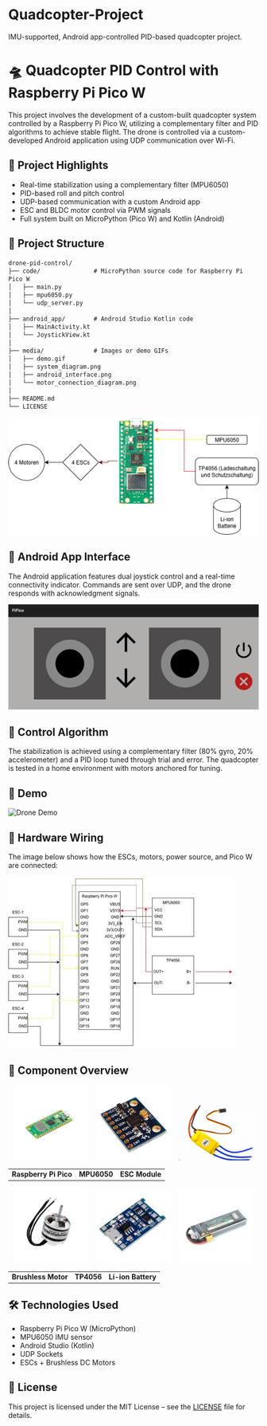 # Quadcopter-Project
IMU-supported, Android app-controlled PID-based quadcopter project.
# 🛸 Quadcopter PID Control with Raspberry Pi Pico W

This project involves the development of a custom-built quadcopter system controlled by a Raspberry Pi Pico W, utilizing a complementary filter and PID algorithms to achieve stable flight. The drone is controlled via a custom-developed Android application using UDP communication over Wi-Fi.

## 🚀 Project Highlights

- Real-time stabilization using a complementary filter (MPU6050)
- PID-based roll and pitch control
- UDP-based communication with a custom Android app
- ESC and BLDC motor control via PWM signals
- Full system built on MicroPython (Pico W) and Kotlin (Android)

## 📂 Project Structure

```
drone-pid-control/
├── code/               # MicroPython source code for Raspberry Pi Pico W
│   ├── main.py
│   ├── mpu6050.py
│   └── udp_server.py
│
├── android_app/        # Android Studio Kotlin code
│   ├── MainActivity.kt
│   └── JoystickView.kt
│
├── media/              # Images or demo GIFs
│   ├── demo.gif
│   ├── system_diagram.png
│   ├── android_interface.png
│   └── motor_connection_diagram.png
│
├── README.md
└── LICENSE
```

![System Diagram](media/system_diagram.png)

## 📱 Android App Interface

The Android application features dual joystick control and a real-time connectivity indicator. Commands are sent over UDP, and the drone responds with acknowledgment signals.

![Android Interface](media/android_interface.jpg)

## 🧠 Control Algorithm

The stabilization is achieved using a complementary filter (80% gyro, 20% accelerometer) and a PID loop tuned through trial and error. The quadcopter is tested in a home environment with motors anchored for tuning.

## 🎥 Demo

![Drone Demo](media/demo.gif)

## 🧰 Hardware Wiring

The image below shows how the ESCs, motors, power source, and Pico W are connected:

![Motor Wiring](media/motor_connection_diagram.jpg)

## 🔧 Component Overview

<p align="center">
  <img src="media/raspberry_pi_pico.jpg" alt="Pico" width="150"/>
  &nbsp;&nbsp;
  <img src="media/mpu6050.jpg" alt="MPU6050" width="150"/>
  &nbsp;&nbsp;
  <img src="media/esc_module.png" alt="ESC" width="150"/>
</p>

<table align="center">
  <tr>
    <td align="center"><b>Raspberry Pi Pico</b></td>
    <td align="center"><b>MPU6050</b></td>
    <td align="center"><b>ESC Module</b></td>
  </tr>
</table>

<p align="center">
  <img src="media/brushless_motor.jpg" alt="Motor" width="150"/>
  &nbsp;&nbsp;
  <img src="media/tp4056.jpg" alt="TP4056" width="150"/>
  &nbsp;&nbsp;
  <img src="media/lipo_battery.jpg" alt="Battery" width="150"/>
</p>

<table align="center">
  <tr>
    <td align="center"><b>Brushless Motor</b></td>
    <td align="center"><b>TP4056</b></td>
    <td align="center"><b>Li-ion Battery</b></td>
  </tr>
</table>


## 🛠 Technologies Used

- Raspberry Pi Pico W (MicroPython)
- MPU6050 IMU sensor
- Android Studio (Kotlin)
- UDP Sockets
- ESCs + Brushless DC Motors

## 📜 License

This project is licensed under the MIT License – see the [LICENSE](LICENSE) file for details.
